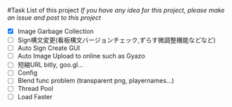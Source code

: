#Task List of this project
_If you have any idea for this project, please make an issue and post to this project_
- [x] Image Garbage Collection
- [ ] Sign構文変更(看板構文バージョンチェック,ずらす微調整機能などなど)
- [ ] Auto Sign Create GUI
- [ ] Auto Image Upload to online such as Gyazo
- [ ] 短縮URL bitly, goo.gl... 
- [ ] Config
- [ ] Blend func problem (transparent png, playernames...)
- [ ] Thread Pool
- [ ] Load Faster
